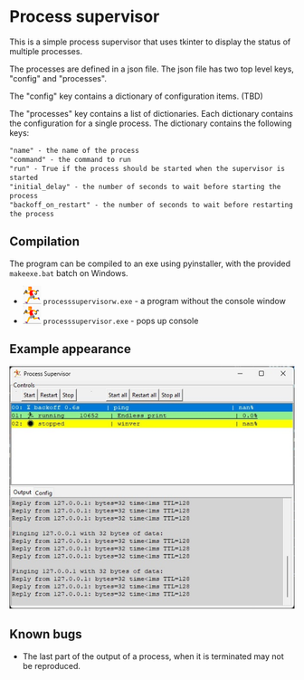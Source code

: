 # Process supervisor 



This is a simple process supervisor that uses tkinter to display the status of
multiple processes.  

The processes are defined in a json file.  The json file has two
top level keys, "config" and "processes". 

The "config" key contains a dictionary of configuration items.  (TBD)

The "processes" key contains a list of dictionaries.  Each dictionary contains the
configuration for a single process.  The dictionary contains the following keys:

    "name" - the name of the process
    "command" - the command to run
    "run" - True if the process should be started when the supervisor is started
    "initial_delay" - the number of seconds to wait before starting the process
    "backoff_on_restart" - the number of seconds to wait before restarting the process

## Compilation

The program can be compiled to an exe using pyinstaller, with the provided `makeexe.bat` batch on Windows.

* ![default icon](./icon32.png) `processsupervisorw.exe` - a program without the console window
* ![default icon](./icon32.png) `processsupervisor.exe` - pops up console


## Example appearance

![appearance of the GUI](./doc/example_gui.jpg)


## Known bugs

* The last part of the output of a process, when it is terminated may not be reproduced.

